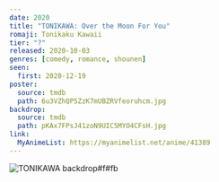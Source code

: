 ```yaml
---
date: 2020
title: "TONIKAWA: Over the Moon For You"
romaji: Tonikaku Kawaii
tier: "?"
released: 2020-10-03
genres: [comedy, romance, shounen]
seen:
  first: 2020-12-19
poster:
  source: tmdb
  path: 6u3VZhQP5ZzK7mUBZRVfeoruhcm.jpg
backdrop:
  source: tmdb
  path: pKAx7FPsJ41zoN9UIC5MYO4CFsH.jpg
link:
  MyAnimeList: https://myanimelist.net/anime/41389
---
```


![TONIKAWA backdrop#f#fb](https://image.tmdb.org/t/p/w1280/rnf2BDKeF1sxPEPhAcdvL0auuxr.jpg "Source: TMDB")
